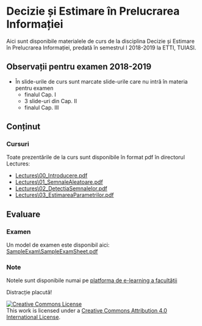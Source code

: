 # Decizie și Estimare în Prelucrarea Informației

Aici sunt disponibile materialele de curs de la disciplina Decizie și Estimare în Prelucrarea Informației,
predată în semestrul I 2018-2019 la ETTI, TUIASI.

## Observații pentru examen 2018-2019

- În slide-urile de curs sunt marcate slide-urile care nu intră în materia pentru examen
    - finalul Cap. I
    - 3 slide-uri din Cap. II
    - finalul Cap. III


## Conținut

### Cursuri

Toate prezentările de la curs sunt disponibile în format pdf în directorul Lectures:

- [Lectures\00_Introducere.pdf](Lectures/00_Introducere.pdf)
- [Lectures\01_SemnaleAleatoare.pdf](Lectures/01_SemnaleAleatoare.pdf)
- [Lectures\02_DetectiaSemnalelor.pdf](Lectures/02_DetectiaSemnalelor.pdf)
- [Lectures\03_EstimareaParametrilor.pdf](Lectures/03_EstimareaParametrilor.pdf)

## Evaluare

### Examen

Un model de examen este disponibil aici: [SampleExam\SampleExamSheet.pdf](SampleExam/SampleExamSheet.pdf)

### Note

Notele sunt disponibile numai pe [platforma de e-learning a facultății](https://edu.etti.tuiasi.ro)

Distracție placută!

<a rel="license" href="http://creativecommons.org/licenses/by/4.0/"><img alt="Creative Commons License" style="border-width:0" src="https://i.creativecommons.org/l/by/4.0/88x31.png" /></a><br />This work is licensed under a <a rel="license" href="http://creativecommons.org/licenses/by/4.0/">Creative Commons Attribution 4.0 International License</a>.
